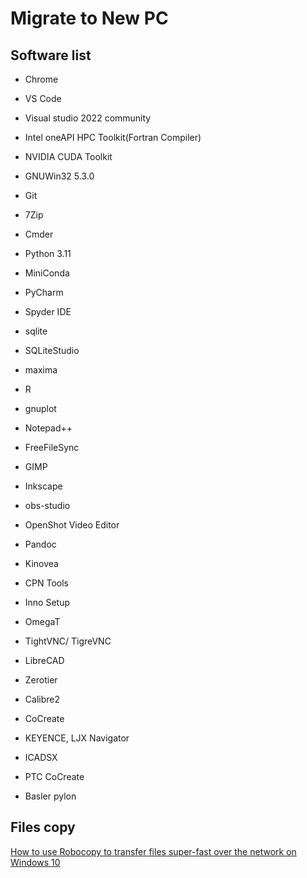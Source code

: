 # Migrate to New PC

## Software list
- Chrome
- VS Code
- Visual studio 2022 community
- Intel oneAPI HPC Toolkit(Fortran Compiler)
- NVIDIA CUDA Toolkit
- GNUWin32 5.3.0
- Git
- 7Zip
- Cmder
- Python 3.11
- MiniConda
- PyCharm
- Spyder IDE
- sqlite
- SQLiteStudio
- maxima
- R
- gnuplot
- Notepad++
- FreeFileSync
- GIMP
- Inkscape
- obs-studio
- OpenShot Video Editor
- Pandoc
- Kinovea
- CPN Tools
- Inno Setup
- OmegaT
- TightVNC/ TigreVNC

- LibreCAD
- Zerotier
- Calibre2
- CoCreate
- KEYENCE, LJX Navigator
- ICADSX
- PTC CoCreate
- Basler pylon

## Files copy
[How to use Robocopy to transfer files super-fast over the network on Windows 10](https://pureinfotech.com/robocopy-transfer-files-fast-network-windows-10/)

